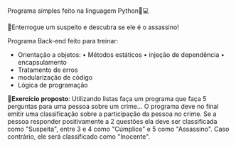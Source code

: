 Programa simples feito na linguagem Python🐍💻

🚓Enterrogue um suspeito e descubra se ele é o assassino!

Programa Back-end feito para treinar:

- Orientação a objetos:
    • Métodos estáticos
    • injeção de dependência
    • encapsulamento
- Tratamento de erros
- modularização de código
- Lógica de programação

📝**Exercício proposto**: Utilizando listas faça um programa que faça 5 perguntas para uma pessoa sobre um crime... O programa deve no final emitir uma classificação sobre a participação da pessoa no crime. Se a pessoa responder positivamente a 2 questões ela deve ser classificada como "Suspeita", entre 3 e 4 como "Cúmplice" e 5 como "Assassino". Caso contrário, ele será classificado como "Inocente".